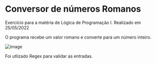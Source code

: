 # Conversor de números Romanos 
Exercício para a matéria de Lógica de Programação I. 
Realizado em 25/05/2022

O programa recebe um valor romano e converte para um número inteiro. 

![image](https://user-images.githubusercontent.com/38474570/187719564-4f861c81-ed76-4ee7-86b9-ae60a0fc4f82.png)

Foi utlizado Regex para validar as entradas.


